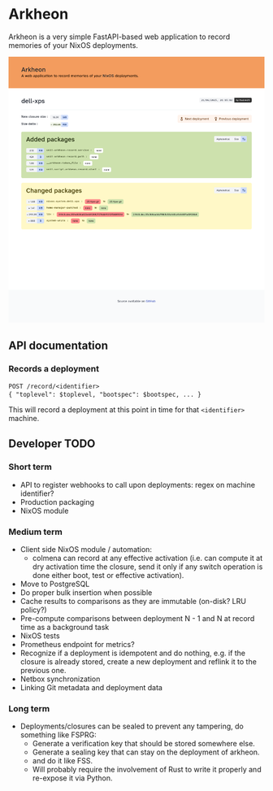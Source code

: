 <!--
SPDX-FileCopyrightText: 2025 Tom Hubrecht <github@mail.hubrecht.ovh>

SPDX-License-Identifier: EUPL-1.2
-->

# Arkheon

Arkheon is a very simple FastAPI-based web application to record memories of your NixOS deployments.

![Arkheon preview](./Arkheon.png)

## API documentation

### Records a deployment

```
POST /record/<identifier>
{ "toplevel": $toplevel, "bootspec": $bootspec, ... }
```

This will record a deployment at this point in time for that `<identifier>` machine.

## Developer TODO

### Short term

- API to register webhooks to call upon deployments: regex on machine identifier?
- Production packaging
- NixOS module

### Medium term

- Client side NixOS module / automation:
  - colmena can record at any effective activation (i.e. can compute it at dry activation time the closure, send it only if any switch operation is done either boot, test or effective activation).
- Move to PostgreSQL
- Do proper bulk insertion when possible
- Cache results to comparisons as they are immutable (on-disk? LRU policy?)
- Pre-compute comparisons between deployment N - 1 and N at record time as a background task
- NixOS tests
- Prometheus endpoint for metrics?
- Recognize if a deployment is idempotent and do nothing, e.g. if the closure is already stored, create a new deployment and reflink it to the previous one.
- Netbox synchronization
- Linking Git metadata and deployment data

### Long term

- Deployments/closures can be sealed to prevent any tampering, do something like FSPRG:
  - Generate a verification key that should be stored somewhere else.
  - Generate a sealing key that can stay on the deployment of arkheon.
  - and do it like FSS.
  - Will probably require the involvement of Rust to write it properly and re-expose it via Python.
